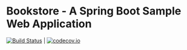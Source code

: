 # Bookstore - A Spring Boot Sample Web Application

[![Build Status](https://travis-ci.org/fischermatte/spring-boot-poc.svg?branch=master)](https://travis-ci.org/fischermatte/spring-boot-poc) | 
[![codecov.io](https://codecov.io/github/fischermatte/spring-boot-poc.svg?branch=master)](https://codecov.io/github/fischermatte/spring-boot-poc.svg?branch=master)
